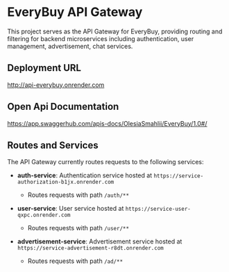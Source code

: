 # EveryBuy API Gateway

This project serves as the API Gateway for EveryBuy, providing routing and filtering for backend microservices including authentication, user management, advertisement, chat services.

## Deployment URL

http://api-everybuy.onrender.com 

## Open Api Documentation

https://app.swaggerhub.com/apis-docs/OlesiaSmahlii/EveryBuy/1.0#/

## Routes and Services

The API Gateway currently routes requests to the following services:

- **auth-service**: Authentication service hosted at `https://service-authorization-b1jx.onrender.com`
  - Routes requests with path `/auth/**`

- **user-service**: User service hosted at `https://service-user-qxpc.onrender.com`
  - Routes requests with path `/user/**`

- **advertisement-service**: Advertisement service hosted at `https://service-advertisement-r8dt.onrender.com`
  - Routes requests with path `/ad/**`
